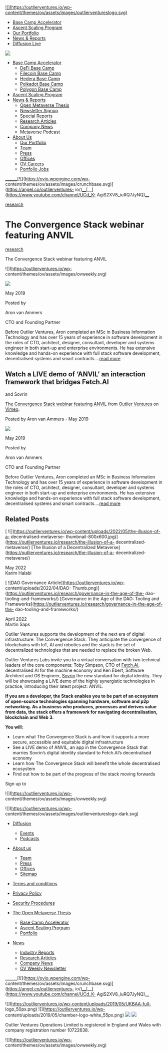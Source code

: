 [ ![](https://outlierventures.io/wp-
content/themes/ov/assets/images/outlierventureslogo.svg) ](/)

  * [Base Camp Accelerator](https://outlierventures.io/base-camp/)
  * [Ascent Scaling Program](https://outlierventures.io/ascent/ "Ascent")
  * [Our Portfolio](/portfolio/)
  * [News & Reports](https://outlierventures.io/news/)
  * [Diffusion Live](https://diffusion.events/)

![](https://outlierventures.io/wp-content/themes/ov/assets/images/close.svg)

  * [Base Camp Accelerator](https://outlierventures.io/base-camp/)
    * [DeFi Base Camp](https://outlierventures.io/base-camp/defi-base-camp)
    * [Filecoin Base Camp](https://outlierventures.io/filecoin-base-camp/)
    * [Hedera Base Camp](https://outlierventures.io/base-camp/hedera-base-camp)
    * [Polkadot Base Camp](https://outlierventures.io/base-camp/polkadot-base-camp)
    * [Polygon Base Camp](https://outlierventures.io/base-camp/polygon-base-camp)
  * [Ascent Scaling Program](https://outlierventures.io/ascent/)
  * [News & Reports](https://outlierventures.io/intelligence/ "Intelligence")
    * [Open Metaverse Thesis](https://outlierventures.io/research/the-open-metaverse-os/)
    * [Newsletter Signup](https://outlierventures.io/sign-up/ "Sign Up")
    * [Special Reports](https://outlierventures.io/reports/ "Reports")
    * [Research Articles](/research/ "Research")
    * [Company News](/news/ "News")
    * [Metaverse Podcast](/podcast-overview/ "Podcasts")
  * [About Us](https://outlierventures.io/about-us/ "About us")
    * [Our Portfolio](/portfolio/ "Portfolio")
    * [Team](/team/ "Team")
    * [Press](https://outlierventures.io/press/ "Press")
    * [Offices](https://outlierventures.io/offices/ "Offices")
    * [OV Careers](https://outlierventures.io/careers/)
    * [Portfolio Jobs](https://jobs.outlierventures.io/jobs)

[__](https://www.linkedin.com/company/OutlierVentures)[__](https://twitter.com/oviohq)[__](https://t.me/outlierventures)[![](https://ovio.wpengine.com/wp-
content/themes/ov/assets/images/crunchbase.svg)](https://angel.co/outlierventures-
io/)[__](https://github.com/OutlierVentures)[__](https://www.youtube.com/channel/UCd_K-
AgiS2XV8_iuRQ7JyNQ)[__](https://discord.gg/qjcZKsfXXM)

[research](https://outlierventures.io/research/)

# The Convergence Stack webinar featuring ANVIL

[research](https://outlierventures.io/research/)

The Convergence Stack webinar featuring ANVIL

![](https://outlierventures.io/wp-
content/themes/ov/assets/images/ovweekly.svg)

![](https://outlierventures.io/wp-content/uploads/2018/02/ov_aron-150x150.jpg)

May 2019

Posted by

Aron van Ammers

CTO and Founding Partner

Before Outlier Ventures, Aron completed an MSc in Business Information
Technology and has over 15 years of experience in software development in the
roles of CTO, architect, designer, consultant, developer and systems engineer
in both start-up and enterprise environments. He has extensive knowledge and
hands-on experience with full stack software development, decentralised
systems and smart contracts....[read
more](https://outlierventures.io/team/aron-van-ammers/)

## Watch a LIVE demo of ‘ANVIL’ an interaction framework that bridges Fetch.AI
and Sovrin

[The Convergence Stack webinar featuring ANVIL](https://vimeo.com/327107989)
from [Outlier Ventures](https://vimeo.com/outlierventures) on
[Vimeo](https://vimeo.com).

Posted by Aron van Ammers - May 2019

![](https://outlierventures.io/wp-content/uploads/2018/02/ov_aron-150x150.jpg)

May 2019

Posted by

Aron van Ammers

CTO and Founding Partner

Before Outlier Ventures, Aron completed an MSc in Business Information
Technology and has over 15 years of experience in software development in the
roles of CTO, architect, designer, consultant, developer and systems engineer
in both start-up and enterprise environments. He has extensive knowledge and
hands-on experience with full stack software development, decentralised
systems and smart contracts....[read
more](https://outlierventures.io/team/aron-van-ammers/)

## Related Posts

[ ![](https://outlierventures.io/wp-content/uploads/2022/05/the-illusion-of-a-
decentralised-metaverse-
thumbnail-800x600.jpg)](https://outlierventures.io/research/the-illusion-of-a-
decentralized-metaverse/) [The Illusion of a Decentralized
Metaverse](https://outlierventures.io/research/the-illusion-of-a-
decentralized-metaverse/)

May 2022  
Karim Halabi

[ ![DAO Governance Article](https://outlierventures.io/wp-
content/uploads/2022/04/DAO-
Thumb.png)](https://outlierventures.io/research/governance-in-the-age-of-the-
dao-tooling-and-frameworks/) [Governance in the Age of the DAO: Tooling and
Frameworks](https://outlierventures.io/research/governance-in-the-age-of-the-
dao-tooling-and-frameworks/)

April 2022  
Martin Saps

Outlier Ventures supports the development of the next era of digital
infrastructure: The Convergence Stack. They anticipate the convergence of
blockchains with IoT, AI and robotics and the stack is the set of
decentralized technologies that are needed to replace the broken Web.

Outlier Ventures Labs invite you to a virtual conversation with two technical
leaders of the core components: Toby Simpson, CTO of
[Fetch.AI](https://fetch.ai/), decentralised AI for the machine economy and
Ken Ebert, Software Architect and OS Engineer, [Sovrin](https://sovrin.org/)
the new standard for digital identity. They will be showcasing a LIVE demo of
the highly synergistic technologies in practice, introducing their latest
project: ANVIL.

**If you are a developer, the Stack enables you to be part of an ecosystem of
open-source technologies spanning hardware, software and p2p networking. As a
business who produces, processes and derives value from data, the stack offers
a framework for navigating decentralisation, blockchain and Web 3.**

**You will:**

  * Learn what The Convergence Stack is and how it supports a more secure, accessible and equitable digital infrastructure
  * See a LIVE demo of ANVIL, an app in the Convergence Stack that marries Sovrin’s digital identity standard to Fetch.AI’s decentralised economy
  * Learn how The Convergence Stack will benefit the whole decentralised ecosystem
  * Find out how to be part of the progress of the stack moving forwards

Sign up to

![](https://outlierventures.io/wp-
content/themes/ov/assets/images/ovweekly.svg)

![](https://outlierventures.io/wp-
content/themes/ov/assets/images/outlierventureslogo-dark.svg)

  * [Diffusion](https://outlierventures.io/diffusion/ "Diffusion")
    * [Events](/events/ "Events")
    * [Podcasts](/podcasts/ "Podcasts")
  * [About us](https://outlierventures.io/about-us/ "About us")
    * [Team](/team/ "Team")
    * [Press](https://outlierventures.io/press/ "Press")
    * [Offices](https://outlierventures.io/offices/ "Offices")
    * [Sitemap](https://outlierventures.io/sitemap/ "Sitemap")
  * [Terms and conditions](https://outlierventures.io/terms-and-conditions/ "Terms and conditions")
  * [Privacy Policy](https://outlierventures.io/privacy-policy/ "Privacy policy")
  * [Security Procedures](https://outlierventures.io/security-procedures/ "Security Procedures")

  * [The Open Metaverse Thesis](https://outlierventures.io/research/the-open-metaverse-os/)
    * [Base Camp Accelerator](https://outlierventures.io/base-camp/)
    * [Ascent Scaling Program](https://outlierventures.io/ascent/)
    * [Portfolio](/portfolio)
  * [News](https://outlierventures.io/intelligence/)
    * [Industry Reports](/reports/)
    * [Research Articles](/research/)
    * [Company News](/news/)
    * [OV Weekly Newsletter](/sign-up/)

[__](https://www.linkedin.com/company/OutlierVentures)[__](https://twitter.com/oviohq)[__](https://t.me/outlierventures)[![](https://ovio.wpengine.com/wp-
content/themes/ov/assets/images/crunchbase.svg)](https://angel.co/outlierventures-
io/)[__](https://github.com/OutlierVentures)[__](https://www.youtube.com/channel/UCd_K-
AgiS2XV8_iuRQ7JyNQ)[__](https://discord.gg/qjcZKsfXXM)

![](https://outlierventures.io/wp-content/uploads/2019/05/UKBAA-full-
logo_50px.png) ![](https://outlierventures.io/wp-
content/uploads/2019/05/chamber-logo-white_55px.png)
![](https://outlierventures.io/wp-content/uploads/2019/05/BVCA.png)
![](https://outlierventures.io/wp-content/uploads/2019/04/WSBA.png)

Outlier Ventures Operations Limited is registered in England and Wales with
company registration number 10722638.

![](https://outlierventures.io/wp-
content/themes/ov/assets/images/ovweekly.svg)

